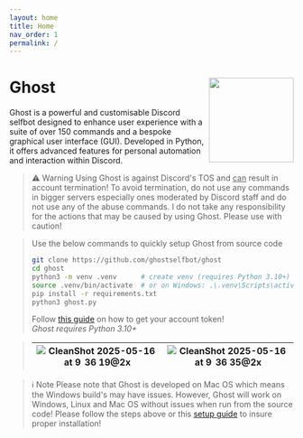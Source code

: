 ```yaml
---
layout: home
title: Home
nav_order: 1
permalink: /
---
```


# Ghost <img width="150" align="right" src="https://github.com/user-attachments/assets/00fc815f-4cb3-4078-94bf-e16cf3fc9fea">
Ghost is a powerful and customisable Discord selfbot designed to enhance user experience with a suite of over 150 commands and a bespoke graphical user interface (GUI). Developed in Python, it offers advanced features for personal automation and interaction within Discord.

> ⚠️ Warning
> Using Ghost is against Discord's TOS and <ins>can</ins> result in account termination! To avoid termination, do not use any commands in bigger servers especially ones moderated by Discord staff and do not use any of the abuse commands. I do not take any responsibility for the actions that may be caused by using Ghost. Please use with caution!

> Use the below commands to quickly setup Ghost from source code
> ```bash
> git clone https://github.com/ghostselfbot/ghost
> cd ghost
> python3 -m venv .venv      # create venv (requires Python 3.10+)
> source .venv/bin/activate  # or on Windows: .\.venv\Scripts\activate
> pip install -r requirements.txt
> python3 ghost.py
> ```
> Follow [this guide](https://gist.github.com/bennyscripts/49ecc1eade1796ee1d7cad9d165ffe67) on how to get your account token!  
> _Ghost requires Python 3.10+_

> | ![CleanShot 2025-05-16 at 9  36 19@2x](https://github.com/user-attachments/assets/570fc27d-5a30-4dfa-8644-0aed5d2a818a) | ![CleanShot 2025-05-16 at 9  36 35@2x](https://github.com/user-attachments/assets/e0a3350d-a5d9-4521-a964-014000d4fd6b) |
> |---|---|

> ℹ️ Note
> Please note that Ghost is developed on Mac OS which means the Windows build's may have issues. However, Ghost will work on Windows, Linux and Mac OS without issues when run from the source code! Please follow the steps above or this [setup guide](https://github.com/orgs/ghostselfbot/discussions/5) to insure proper installation!
